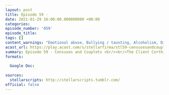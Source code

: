 ```yaml
---
layout: post
title: Episode 59 - 
date: 2021-01-29 16:00:00.000000000 +00:00
categories: 
episode_number: '059'
episode_title: 
tags: []
content_warnings: "Emotional abuse, Bullying / taunting, Alcoholism, Discussions of: arson & burns, Mentions of: childhood trauma, death & mass mortality, explosions, suggested animal death, self-harm & needles, self-recrimination"
acast_url: https://play.acast.com/s/stellarfirma/stl59-censusesandcouplets
summary: Episode 59 - Censuses and Couplets <br/><br/>The Client Corthinos the Perplexed of the Placaters of Planetary Puzzles is requesting assistance due to the increasingly puzzling planets created by Stellar Firma Ltd. making it impossible to placate their deeply confused owners. <br/><br/>Management Consultants’ advice: deploy the Puzzlemaster, bake the active yeast, eat the chard, designatory japes, bring the knowledge bus pass, PUZZLEDOG!, pack your jorts, embarrass your way to success, hide things in hair, eat the pretzel of death.
formats:
  
  Google Doc: 
  
sources:
  stellarscripts: http://stellarscripts.tumblr.com/
official: false
---
```


